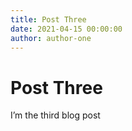 ```yaml
---
title: Post Three
date: 2021-04-15 00:00:00
author: author-one
---
```


# Post Three

I’m the third blog post
